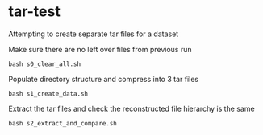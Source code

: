 # tar-test
Attempting to create separate tar files for a dataset

Make sure there are no left over files from previous run

```
bash s0_clear_all.sh
```


Populate directory structure and compress into 3 tar files

```
bash s1_create_data.sh
```


Extract the tar files and check the reconstructed file hierarchy is the same

```
bash s2_extract_and_compare.sh
```